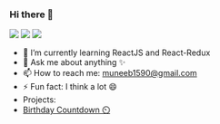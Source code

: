 ### Hi there 👋
<p><img src="https://img.shields.io/badge/Level-Intermediate-yellow"> <img src="https://img.shields.io/badge/Facebook-muneeb.py-blue"> <img src="https://img.shields.io/badge/Twitter-muneeb__250-cyan"> </p>


- 🌱 I’m currently learning ReactJS and React-Redux
- 💬 Ask me about anything ✨
- 📫 How to reach me: muneeb1590@gmail.com
- ⚡ Fun fact: I think a lot 😄
- Projects:
- [Birthday Countdown ⏲️](https://prodigy-coder925.github.io/Birthday-CountDown/)


